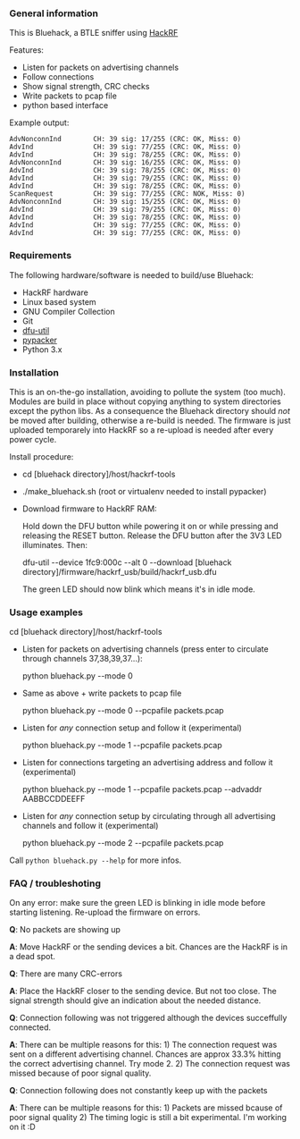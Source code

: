 ### General information
This is Bluehack, a BTLE sniffer using [HackRF](https://github.com/mossmann/hackrf)

Features:
* Listen for packets on advertising channels
* Follow connections
* Show signal strength, CRC checks
* Write packets to pcap file
* python based interface

Example output:

	AdvNonconnInd        CH: 39 sig: 17/255 (CRC: OK, Miss: 0)
	AdvInd               CH: 39 sig: 77/255 (CRC: OK, Miss: 0)
	AdvInd               CH: 39 sig: 78/255 (CRC: OK, Miss: 0)
	AdvNonconnInd        CH: 39 sig: 16/255 (CRC: OK, Miss: 0)
	AdvInd               CH: 39 sig: 78/255 (CRC: OK, Miss: 0)
	AdvInd               CH: 39 sig: 79/255 (CRC: OK, Miss: 0)
	AdvInd               CH: 39 sig: 78/255 (CRC: OK, Miss: 0)
	ScanRequest          CH: 39 sig: 77/255 (CRC: NOK, Miss: 0)
	AdvNonconnInd        CH: 39 sig: 15/255 (CRC: OK, Miss: 0)
	AdvInd               CH: 39 sig: 79/255 (CRC: OK, Miss: 0)
	AdvInd               CH: 39 sig: 78/255 (CRC: OK, Miss: 0)
	AdvInd               CH: 39 sig: 77/255 (CRC: OK, Miss: 0)
	AdvInd               CH: 39 sig: 77/255 (CRC: OK, Miss: 0)

### Requirements
The following hardware/software is needed to build/use Bluehack:

* HackRF hardware
* Linux based system
* GNU Compiler Collection
* Git
* [dfu-util](http://dfu-util.sourceforge.net)
* [pypacker](https://github.com/mike01/pypacker)
* Python 3.x

### Installation
This is an on-the-go installation, avoiding to pollute the system (too much).
Modules are build in place without copying anything to system directories except the python libs.
As a consequence the Bluehack directory should *not* be moved after building, otherwise a re-build is needed.
The firmware is just uploaded temporarely into HackRF so a re-upload is needed after every power cycle.

Install procedure:
* cd [bluehack directory]/host/hackrf-tools
* ./make_bluehack.sh (root or virtualenv needed to install pypacker)
* Download firmware to HackRF RAM:

  Hold down the DFU button while powering it on or while pressing and
  releasing the RESET button. Release the DFU button after the 3V3 LED illuminates. Then:

  dfu-util --device 1fc9:000c --alt 0 --download [bluehack directory]/firmware/hackrf_usb/build/hackrf_usb.dfu

  The green LED should now blink which means it's in idle mode.

### Usage examples
cd [bluehack directory]/host/hackrf-tools

* Listen for packets on advertising channels (press enter to circulate through channels 37,38,39,37...):

  python bluehack.py --mode 0
* Same as above + write packets to pcap file

  python bluehack.py --mode 0 --pcpafile packets.pcap
* Listen for *any* connection setup and follow it (experimental)

  python bluehack.py --mode 1 --pcpafile packets.pcap
* Listen for connections targeting an advertising address and follow it (experimental)

  python bluehack.py --mode 1 --pcpafile packets.pcap --advaddr AABBCCDDEEFF
* Listen for *any* connection setup by circulating through all advertising channels and follow it (experimental)

  python bluehack.py --mode 2 --pcpafile packets.pcap


Call `python bluehack.py --help` for more infos.

### FAQ / troubleshoting
On any error: make sure the green LED is blinking in idle mode before starting listening. Re-upload the firmware on errors.

**Q**:	No packets are showing up

**A**:	Move HackRF or the sending devices a bit. Chances are the HackRF is in a dead spot.

**Q**:	There are many CRC-errors

**A**:	Place the HackRF closer to the sending device. But not too close. The signal strength should give
        an indication about the needed distance.

**Q**:	Connection following was not triggered although the devices succeffully connected.

**A**:	There can be multiple reasons for this:
        1) The connection request was sent on a different advertising channel.
        Chances are approx 33.3% hitting the correct advertising channel. Try mode 2.
        2) The connection request was missed because of poor signal quality.

**Q**:	Connection following does not constantly keep up with the packets

**A**:	There can be multiple reasons for this:
        1) Packets are missed bcause of poor signal quality
        2) The timing logic is still a bit experimental. I'm working on it :D

